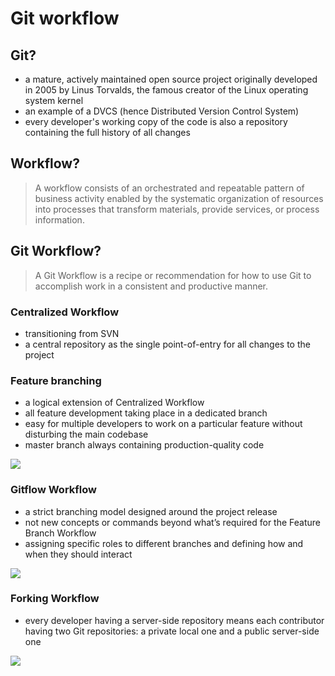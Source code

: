 # Git workflow
## Git?
- a mature, actively maintained open source project originally developed in 2005 by Linus Torvalds, the famous creator of the Linux operating system kernel 
- an example of a DVCS (hence Distributed Version Control System)
- every developer's working copy of the code is also a repository containing the full history of all changes

## Workflow?
>A workflow consists of an orchestrated and repeatable pattern of business activity enabled by the systematic organization of resources into processes that transform materials, provide services, or process information.

## Git Workflow?
>A Git Workflow is a recipe or recommendation for how to use Git to accomplish work in a consistent and productive manner. 


### Centralized Workflow
- transitioning from SVN
- a central repository as the single point-of-entry for all changes to the project

### Feature branching
- a logical extension of Centralized Workflow
- all feature development taking place in a dedicated branch 
- easy for multiple developers to work on a particular feature without disturbing the main codebase
- master branch always containing production-quality code

![](https://sfault-image.b0.upaiyun.com/135/687/1356871362-56fe09a564c99_articlex)

### Gitflow Workflow
- a strict branching model designed around the project release
- not new concepts or commands beyond what’s required for the Feature Branch Workflow
- assigning specific roles to different branches and defining how and when they should interact

![](https://sfault-image.b0.upaiyun.com/221/358/2213586864-56fe8ad48caf1_articlex)

### Forking Workflow
- every developer having a server-side repository means each contributor having two Git repositories: a private local one and a public server-side one 

![](https://sfault-image.b0.upaiyun.com/348/941/3489415854-56feaa016d70d_articlex)
